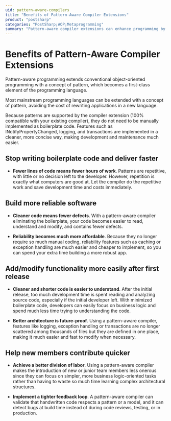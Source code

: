 ```yaml
---
uid: pattern-aware-compilers
title: "Benefits of Pattern-Aware Compiler Extensions"
product: "postsharp"
categories: "PostSharp;AOP;Metaprogramming"
summary: "Pattern-aware compiler extensions can enhance programming by reducing boilerplate code, improving software reliability, and making code easier to understand and modify. This allows faster development, easier onboarding of new team members, and future-proof architecture."
---
```

# Benefits of Pattern-Aware Compiler Extensions

Pattern-aware programming extends conventional object-oriented programming with a concept of pattern, which becomes a first-class element of the programming language.

Most mainstream programming languages can be extended with a concept of pattern, avoiding the cost of rewriting applications in a new language.

Because patterns are supported by the compiler extension (100% compatible with your existing compiler), they do not need to be manually implemented as boilerplate code. Features such as INotifyPropertyChanged, logging, and transactions are implemented in a cleaner, more concise way, making development and maintenance much easier.


## Stop writing boilerplate code and deliver faster

* **Fewer lines of code means fewer hours of work**. Patterns are repetitive, with little or no decision left to the developer. However, repetition is exactly what computers are good at. Let the compiler do the repetitive work and save development time and costs immediately. 


## Build more reliable software

* **Cleaner code means fewer defects**. With a pattern-aware compiler eliminating the boilerplate, your code becomes easier to read, understand and modify, and contains fewer defects. 

* **Reliability becomes much more affordable**. Because they no longer require so much manual coding, reliability features such as caching or exception handling are much easier and cheaper to implement, so you can spend your extra time building a more robust app. 


## Add/modify functionality more easily after first release

* **Cleaner and shorter code is easier to understand**. After the initial release, too much development time is spent reading and analyzing source code, especially if the initial developer left. With minimized boilerplate code, developers can easily focus on business logic and spend much less time trying to understanding the code. 

* **Better architecture is future-proof**. Using a pattern-aware compiler, features like logging, exception handling or transactions are no longer scattered among thousands of files but they are defined in one place, making it much easier and fast to modify when necessary. 


## Help new members contribute quicker

* **Achieve a better division of labor**. Using a pattern-aware compiler makes the introduction of new or junior team members less onerous since they can focus on simpler, more business logic-oriented tasks rather than having to waste so much time learning complex architectural structures. 

* **Implement a tighter feedback loop**. A pattern-aware compiler can validate that handwritten code respects a pattern or a model, and it can detect bugs at build time instead of during code reviews, testing, or in production. 


